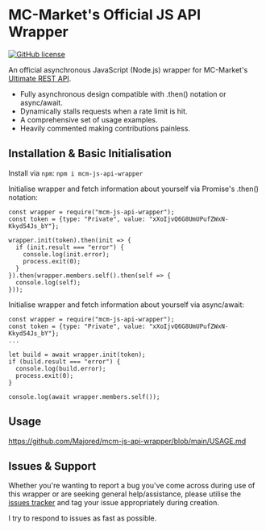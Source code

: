 # MC-Market's Official JS API Wrapper
[![GitHub license](https://img.shields.io/badge/license-MIT-007ec6)](https://github.com/Majored/mcm-js-api-wrapper/blob/main/LICENSE)

An official asynchronous JavaScript (Node.js) wrapper for MC-Market's [Ultimate REST API](https://www.mc-market.org/wiki/ultimate-api/).

* Fully asynchronous design compatible with .then() notation or async/await.
* Dynamically stalls requests when a rate limit is hit.
* A comprehensive set of usage examples.
* Heavily commented making contributions painless.

## Installation & Basic Initialisation
Install via `npm`:
```npm i mcm-js-api-wrapper```

Initialise wrapper and fetch information about yourself via Promise's .then() notation:
```JS
const wrapper = require("mcm-js-api-wrapper");
const token = {type: "Private", value: "xXoIjvQ6G8UmUPufZWxN-Kkyd54Js_bY"};

wrapper.init(token).then(init => {
  if (init.result === "error") {
    console.log(init.error);
    process.exit(0);
  }
}).then(wrapper.members.self().then(self => {
  console.log(self);
}));
```

Initialise wrapper and fetch information about yourself via async/await:
```JS
const wrapper = require("mcm-js-api-wrapper");
const token = {type: "Private", value: "xXoIjvQ6G8UmUPufZWxN-Kkyd54Js_bY"};
...

let build = await wrapper.init(token);
if (build.result === "error") {
  console.log(build.error);
  process.exit(0);
}

console.log(await wrapper.members.self());
```

## Usage
https://github.com/Majored/mcm-js-api-wrapper/blob/main/USAGE.md

## Issues & Support
Whether you're wanting to report a bug you've come across during use of this wrapper or are seeking general help/assistance, please utilise the [issues tracker](https://github.com/Majored/mcm-js-api-wrapper/issues) and tag your issue appropriately during creation.

I try to respond to issues as fast as possible.
